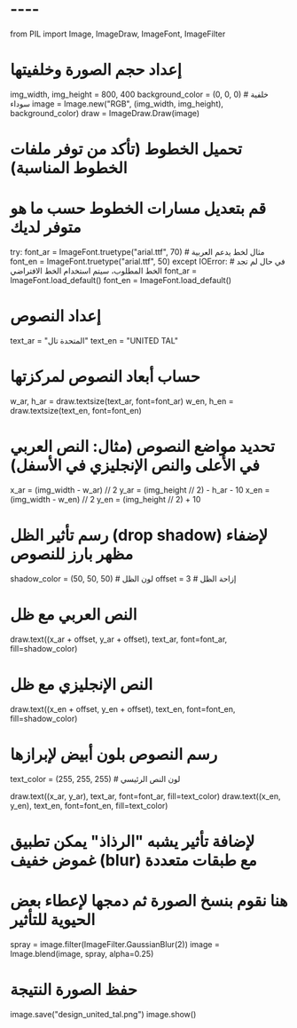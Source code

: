 # ----

from PIL import Image, ImageDraw, ImageFont, ImageFilter

# إعداد حجم الصورة وخلفيتها
img_width, img_height = 800, 400
background_color = (0, 0, 0)  # خلفية سوداء
image = Image.new("RGB", (img_width, img_height), background_color)
draw = ImageDraw.Draw(image)

# تحميل الخطوط (تأكد من توفر ملفات الخطوط المناسبة)
# قم بتعديل مسارات الخطوط حسب ما هو متوفر لديك
try:
    font_ar = ImageFont.truetype("arial.ttf", 70)  # مثال لخط يدعم العربية
    font_en = ImageFont.truetype("arial.ttf", 50)
except IOError:
    # في حال لم تجد الخط المطلوب، سيتم استخدام الخط الافتراضي
    font_ar = ImageFont.load_default()
    font_en = ImageFont.load_default()

# إعداد النصوص
text_ar = "المتحدة تال"
text_en = "UNITED TAL"

# حساب أبعاد النصوص لمركزتها
w_ar, h_ar = draw.textsize(text_ar, font=font_ar)
w_en, h_en = draw.textsize(text_en, font=font_en)

# تحديد مواضع النصوص (مثال: النص العربي في الأعلى والنص الإنجليزي في الأسفل)
x_ar = (img_width - w_ar) // 2
y_ar = (img_height // 2) - h_ar - 10
x_en = (img_width - w_en) // 2
y_en = (img_height // 2) + 10

# رسم تأثير الظل (drop shadow) لإضفاء مظهر بارز للنصوص
shadow_color = (50, 50, 50)  # لون الظل
offset = 3  # إزاحة الظل

# النص العربي مع ظل
draw.text((x_ar + offset, y_ar + offset), text_ar, font=font_ar, fill=shadow_color)
# النص الإنجليزي مع ظل
draw.text((x_en + offset, y_en + offset), text_en, font=font_en, fill=shadow_color)

# رسم النصوص بلون أبيض لإبرازها
text_color = (255, 255, 255)  # لون النص الرئيسي

draw.text((x_ar, y_ar), text_ar, font=font_ar, fill=text_color)
draw.text((x_en, y_en), text_en, font=font_en, fill=text_color)

# لإضافة تأثير يشبه "الرذاذ" يمكن تطبيق غموض خفيف (blur) مع طبقات متعددة
# هنا نقوم بنسخ الصورة ثم دمجها لإعطاء بعض الحيوية للتأثير
spray = image.filter(ImageFilter.GaussianBlur(2))
image = Image.blend(image, spray, alpha=0.25)

# حفظ الصورة النتيجة
image.save("design_united_tal.png")
image.show()
